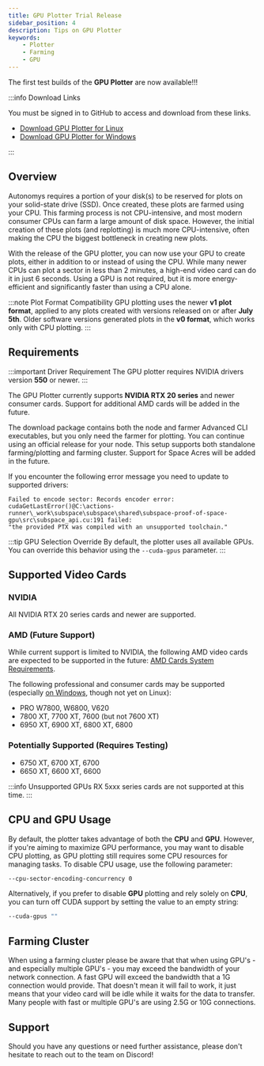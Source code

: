 ```yaml
---
title: GPU Plotter Trial Release
sidebar_position: 4
description: Tips on GPU Plotter
keywords:
    - Plotter
    - Farming
    - GPU
---
```


The first test builds of the **GPU Plotter** are now available!!!

:::info Download Links

You must be signed in to GitHub to access and download from these links.
- [Download GPU Plotter for Linux](https://github.com/autonomys/subspace/actions/runs/10850781628)
- [Download GPU Plotter for Windows](https://github.com/autonomys/subspace/actions/runs/10849228997)

:::

## Overview

Autonomys requires a portion of your disk(s) to be reserved for plots on your solid-state drive (SSD). Once created, these plots are farmed using your CPU. This farming process is not CPU-intensive, and most 
modern consumer CPUs can farm a large amount of disk space. However, the initial creation of these plots (and replotting) is much more CPU-intensive, often making the CPU the biggest bottleneck in creating new plots.

With the release of the GPU plotter, you can now use your GPU to create plots, either in addition to or instead of using the CPU. While many newer CPUs can plot a sector in less than 2 minutes, a high-end video card 
can do it in just 6 seconds. Using a GPU is not required, but it is more energy-efficient and significantly faster than using a CPU alone.

:::note Plot Format Compatibility
GPU plotting uses the newer **v1 plot format**, applied to any plots created with versions released on or after **July 5th**.
Older software versions generated plots in the **v0 format**, which works only with CPU plotting.
:::

## Requirements

:::important Driver Requirement
The GPU plotter requires NVIDIA drivers version **550** or newer.
:::

The GPU Plotter currently supports **NVIDIA RTX 20 series** and newer consumer cards.
Support for additional AMD cards will be added in the future.

The download package contains both the node and farmer Advanced CLI executables, but you only need the farmer for plotting. You can continue using an official release for your node. This setup supports both standalone farming/plotting and farming cluster. Support for Space Acres will be added in the future.

If you encounter the following error message you need to update to supported drivers:
```
Failed to encode sector: Records encoder error:
cudaGetLastError()@C:\actions-runner\_work\subspace\subspace\shared\subspace-proof-of-space-gpu\src\subspace_api.cu:191 failed:
"the provided PTX was compiled with an unsupported toolchain."
```

:::tip GPU Selection Override
By default, the plotter uses all available GPUs. You can override this behavior using the `--cuda-gpus` parameter.
:::

## Supported Video Cards

### NVIDIA

All NVIDIA RTX 20 series cards and newer are supported.

### AMD (Future Support) 

While current support is limited to NVIDIA, the following AMD video cards are expected to be supported in the future:
[AMD Cards System Requirements](https://rocm.docs.amd.com/projects/install-on-linux/en/latest/reference/system-requirements.html). 

The following professional and consumer cards may be supported (especially [on Windows](https://rocm.docs.amd.com/projects/install-on-windows/en/docs-6.2.0/reference/system-requirements.html), though not yet on Linux):

- PRO W7800, W6800, V620
- 7800 XT, 7700 XT, 7600 (but not 7600 XT)
- 6950 XT, 6900 XT, 6800 XT, 6800

### Potentially Supported (Requires Testing)

- 6750 XT, 6700 XT, 6700
- 6650 XT, 6600 XT, 6600

:::info Unsupported GPUs
RX 5xxx series cards are not supported at this time.
:::

## CPU and GPU Usage

By default, the plotter takes advantage of both the **CPU** and **GPU**. However, if you're aiming to maximize GPU performance, you may want to disable CPU plotting, as GPU plotting still requires some CPU resources for managing tasks. To disable CPU usage, use the following parameter:

```bash
--cpu-sector-encoding-concurrency 0
```

Alternatively, if you prefer to disable **GPU** plotting and rely solely on **CPU**, you can turn off CUDA support by setting the value to an empty string:

```bash
--cuda-gpus ""
```

## Farming Cluster

When using a farming cluster please be aware that that when using GPU's - and especially multiple GPU's - you may exceed the bandwidth of your network connection. A fast GPU will exceed the bandwidth that a 1G 
connection would provide. That doesn't mean it will fail to work, it just means that your video card will be idle while it waits for the data to transfer. Many people with fast or multiple GPU's are using 2.5G 
or 10G connections.

## Support

Should you have any questions or need further assistance, please don't hesitate to reach out to the team on Discord!
